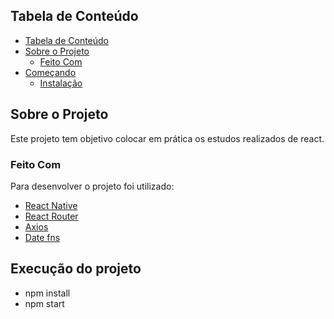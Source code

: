 ## Tabela de Conteúdo

- [Tabela de Conteúdo](#tabela-de-conte%C3%BAdo)
- [Sobre o Projeto](#sobre-o-projeto)
  - [Feito Com](#feito-com)
- [Começando](#come%C3%A7ando)
  - [Instalação](#instala%C3%A7%C3%A3o)

## Sobre o Projeto

Este projeto tem objetivo colocar em prática os estudos realizados de react.

### Feito Com

Para desenvolver o projeto foi utilizado: 

- [React Native](https://pt-br.reactjs.org/) 
- [React Router](https://reactrouter.com/) 
- [Axios](https://github.com/axios/axios) 
- [Date fns](https://date-fns.org/)


## Execução do projeto
- npm install
- npm start

